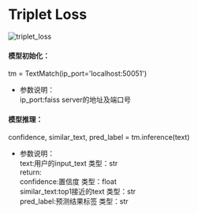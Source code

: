 # Triplet Loss
![triplet_loss](https://github.com/binzhouu/text-match-based-on-triplet-loss/tree/master/png)





#### 模型初始化：
tm = TextMatch(ip_port='localhost:50051')
- 参数说明：  
    ip_port:faiss server的地址及端口号
#### 模型推理：
confidence, similar_text, pred_label = tm.inference(text)  
- 参数说明：  
    text:用户的input_text 类型：str  
    return:  
       confidence:置信度 类型：float  
       similar_text:top1接近的text 类型：str  
       pred_label:预测结果标签 类型：str